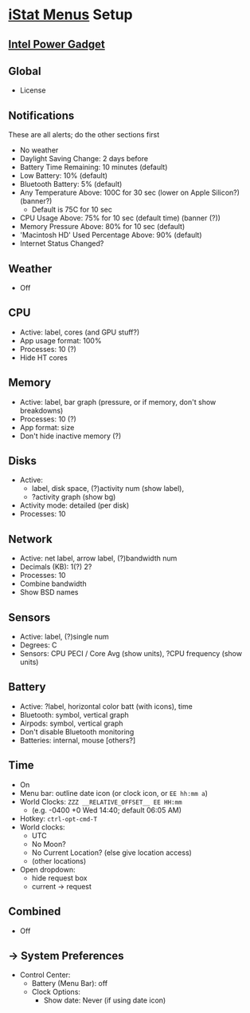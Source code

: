 # [iStat Menus][istat] Setup

[istat]: https://bjango.com/mac/istatmenus/

## [Intel Power Gadget][intel-power-gadget]

[intel-power-gadget]: https://software.intel.com/content/www/us/en/develop/articles/intel-power-gadget.html

## Global

* License

## Notifications

These are all alerts; do the other sections first

* No weather
* Daylight Saving Change: 2 days before
* Battery Time Remaining: 10 minutes (default)
* Low Battery: 10% (default)
* Bluetooth Battery: 5% (default)
* Any Temperature Above: 100C for 30 sec (lower on Apple Silicon?) (banner?)
    * Default is 75C for 10 sec
* CPU Usage Above: 75% for 10 sec (default time) (banner (?))
* Memory Pressure Above: 80% for 10 sec (default)
* 'Macintosh HD' Used Percentage Above: 90% (default)
* Internet Status Changed?

## Weather

* Off

## CPU

* Active: label, cores (and GPU stuff?)
* App usage format: 100%
* Processes: 10 (?)
* Hide HT cores

## Memory

* Active: label, bar graph (pressure, or if memory, don't show breakdowns)
* Processes: 10 (?)
* App format: size
* Don't hide inactive memory (?)

## Disks

* Active:
    * label, disk space, (?)activity num (show label),
    * ?activity graph (show bg)
* Activity mode: detailed (per disk)
* Processes: 10

## Network

* Active: net label, arrow label, (?)bandwidth num
* Decimals (KB): 1(?) 2?
* Processes: 10
* Combine bandwidth
* Show BSD names

## Sensors

* Active: label, (?)single num
* Degrees: C
* Sensors: CPU PECI / Core Avg (show units), ?CPU frequency (show units)

## Battery

* Active: ?label, horizontal color batt (with icons), time
* Bluetooth: symbol, vertical graph
* Airpods: symbol, vertical graph
* Don't disable Bluetooth monitoring
* Batteries: internal, mouse [others?]

## Time

* On
* Menu bar: outline date icon (or clock icon, or `EE hh:mm a`)
* World Clocks: `ZZZ __RELATIVE_OFFSET__ EE HH:mm`
    * (e.g. -0400 +0 Wed 14:40; default 06:05 AM)
* Hotkey: `ctrl-opt-cmd-T`
* World clocks:
    * UTC
    * No Moon?
    * No Current Location? (else give location access)
    * (other locations)
* Open dropdown:
    * hide request box
    * current -> request

## Combined

* Off

## -> System Preferences

* Control Center:
    * Battery (Menu Bar): off
    * Clock Options:
        * Show date: Never (if using date icon)
